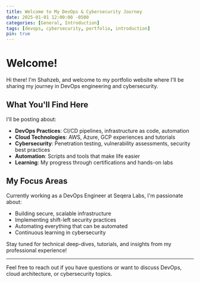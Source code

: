 ```yaml
---
title: Welcome to My DevOps & Cybersecurity Journey
date: 2025-01-01 12:00:00 -0500
categories: [General, Introduction]
tags: [devops, cybersecurity, portfolio, introduction]
pin: true
---
```


# Welcome!

Hi there! I'm Shahzeb, and welcome to my portfolio website where I'll be sharing my journey in DevOps engineering and cybersecurity.

## What You'll Find Here

I'll be posting about:

- **DevOps Practices**: CI/CD pipelines, infrastructure as code, automation
- **Cloud Technologies**: AWS, Azure, GCP experiences and tutorials
- **Cybersecurity**: Penetration testing, vulnerability assessments, security best practices
- **Automation**: Scripts and tools that make life easier
- **Learning**: My progress through certifications and hands-on labs

## My Focus Areas

Currently working as a DevOps Engineer at Seqera Labs, I'm passionate about:
- Building secure, scalable infrastructure
- Implementing shift-left security practices
- Automating everything that can be automated
- Continuous learning in cybersecurity

Stay tuned for technical deep-dives, tutorials, and insights from my professional experience!

---

Feel free to reach out if you have questions or want to discuss DevOps, cloud architecture, or cybersecurity topics.